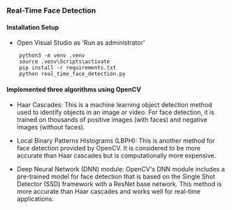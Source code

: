 ### Real-Time Face Detection

#### Installation Setup
- Open Visual Studio as 'Run as administrator'
```
    python3 -m venv .venv
    source .venv\Scripts\activate
    pip install -r requirements.txt
    python real_time_face_detection.py
```
#### Implemented three algorithms using OpenCV
- Haar Cascades: This is a machine learning object detection method used to identify objects in an image or video. For face detection, it is trained on thousands of positive images (with faces) and negative images (without faces).

- Local Binary Patterns Histograms (LBPH): This is another method for face detection provided by OpenCV. It is considered to be more accurate than Haar cascades but is computationally more expensive.

- Deep Neural Network (DNN) module: OpenCV's DNN module includes a pre-trained model for face detection that is based on the Single Shot Detector (SSD) framework with a ResNet base network. This method is more accurate than Haar cascades and works well for real-time applications.
